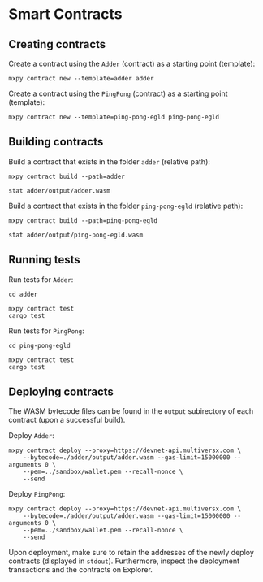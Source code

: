 # Smart Contracts

## Creating contracts

Create a contract using the `Adder` (contract) as a starting point (template):

```
mxpy contract new --template=adder adder
```

Create a contract using the `PingPong` (contract) as a starting point (template):

```
mxpy contract new --template=ping-pong-egld ping-pong-egld
```

## Building contracts

Build a contract that exists in the folder `adder` (relative path):

```
mxpy contract build --path=adder

stat adder/output/adder.wasm
```

Build a contract that exists in the folder `ping-pong-egld` (relative path):

```
mxpy contract build --path=ping-pong-egld

stat adder/output/ping-pong-egld.wasm
```

## Running tests

Run tests for `Adder`:

```
cd adder

mxpy contract test
cargo test
```

Run tests for `PingPong`:

```
cd ping-pong-egld

mxpy contract test
cargo test
```

## Deploying contracts

The WASM bytecode files can be found in the `output` subirectory of each contract (upon a successful build).

Deploy `Adder`:

```
mxpy contract deploy --proxy=https://devnet-api.multiversx.com \
    --bytecode=./adder/output/adder.wasm --gas-limit=15000000 --arguments 0 \
    --pem=../sandbox/wallet.pem --recall-nonce \
    --send
```

Deploy `PingPong`:

```
mxpy contract deploy --proxy=https://devnet-api.multiversx.com \
    --bytecode=./adder/output/adder.wasm --gas-limit=15000000 --arguments 0 \
    --pem=../sandbox/wallet.pem --recall-nonce \
    --send
```

Upon deployment, make sure to retain the addresses of the newly deploy contracts (displayed in `stdout`). Furthermore, inspect the deployment transactions and the contracts on Explorer.